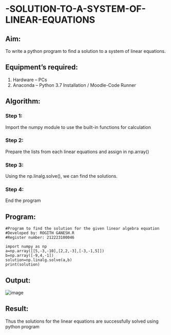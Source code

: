 # -SOLUTION-TO-A-SYSTEM-OF-LINEAR-EQUATIONS
## Aim:
To write a python program to find a solution to a system of linear equations.
## Equipment’s required:
1. 	Hardware – PCs
2. 	Anaconda – Python 3.7 Installation / Moodle-Code Runner
## Algorithm:
### Step 1: 
Import the numpy module to use the built-in functions for calculation
### Step 2: 
Prepare the lists from each linear equations and assign in np.array()
### Step 3: 
Using the np.linalg.solve(), we can find the solutions.
### Step 4: 
End the program
## Program:
```
#Program to find the solution for the given linear algebra equation
#Developed by: ROGITH GANESH.R
#Register number: 212223100046

import numpy as np
a=np.array([[5,-3,-10],[2,2,-3],[-3,-1,5]])
b=np.array([-9,4,-1])
solution=np.linalg.solve(a,b)
print(solution)
```
## Output:
![image](https://github.com/Kavin1311/-SOLUTION-TO-A-SYSTEM-OF-LINEAR-EQUATIONS/assets/145695724/ce8eb9b8-d39a-44ca-ab4b-e659fcfb1a44)

## Result: 
Thus the solutions for the linear equations are successfully solved using python program

